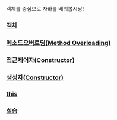 객체를 중심으로 자바를 배워봅시당!

### [객체](https://yunaaa0620.tistory.com/51)
### [메소드오버로딩(Method Overloading)](https://yunaaa0620.tistory.com/62)
### [접근제어자(Constructor)](https://yunaaa0620.tistory.com/62) 
### [생성자(Constructor)](https://yunaaa0620.tistory.com/75)
### [this](https://yunaaa0620.tistory.com/76)
### [실습](https://yunaaa0620.tistory.com/92)

